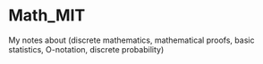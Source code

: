 # Math_MIT
My notes about (discrete mathematics, mathematical proofs, basic statistics, O-notation, discrete probability)
